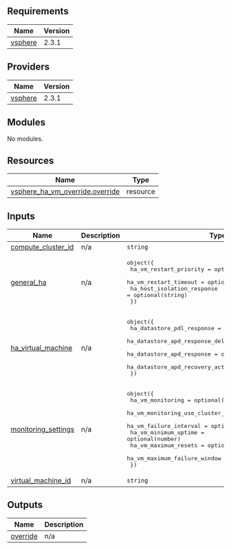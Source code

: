 ## Requirements

| Name | Version |
|------|---------|
| <a name="requirement_vsphere"></a> [vsphere](#requirement\_vsphere) | 2.3.1 |

## Providers

| Name | Version |
|------|---------|
| <a name="provider_vsphere"></a> [vsphere](#provider\_vsphere) | 2.3.1 |

## Modules

No modules.

## Resources

| Name | Type |
|------|------|
| [vsphere_ha_vm_override.override](https://registry.terraform.io/providers/hashicorp/vsphere/2.3.1/docs/resources/ha_vm_override) | resource |

## Inputs

| Name | Description | Type | Default | Required |
|------|-------------|------|---------|:--------:|
| <a name="input_compute_cluster_id"></a> [compute\_cluster\_id](#input\_compute\_cluster\_id) | n/a | `string` | n/a | yes |
| <a name="input_general_ha"></a> [general\_ha](#input\_general\_ha) | n/a | <pre>object({<br>    ha_vm_restart_priority     = optional(string)<br>    ha_vm_restart_timeout      = optional(string)<br>    ha_host_isolation_response = optional(string)<br>  })</pre> | `{}` | no |
| <a name="input_ha_virtual_machine"></a> [ha\_virtual\_machine](#input\_ha\_virtual\_machine) | n/a | <pre>object({<br>    ha_datastore_pdl_response        = optional(string)<br>    ha_datastore_apd_response_delay  = optional(string)<br>    ha_datastore_apd_response        = optional(string)<br>    ha_datastore_apd_recovery_action = optional(string)<br>  })</pre> | `{}` | no |
| <a name="input_monitoring_settings"></a> [monitoring\_settings](#input\_monitoring\_settings) | n/a | <pre>object({<br>    ha_vm_monitoring                      = optional(string)<br>    ha_vm_monitoring_use_cluster_defaults = optional(bool)<br>    ha_vm_failure_interval                = optional(number)<br>    ha_vm_minimum_uptime                  = optional(number)<br>    ha_vm_maximum_resets                  = optional(number)<br>    ha_vm_maximum_failure_window          = optional(string)<br>  })</pre> | `{}` | no |
| <a name="input_virtual_machine_id"></a> [virtual\_machine\_id](#input\_virtual\_machine\_id) | n/a | `string` | n/a | yes |

## Outputs

| Name | Description |
|------|-------------|
| <a name="output_override"></a> [override](#output\_override) | n/a |
